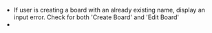  - If user is creating a board with an already existing name, display an input error.
   Check for both 'Create Board' and 'Edit Board'
 - 